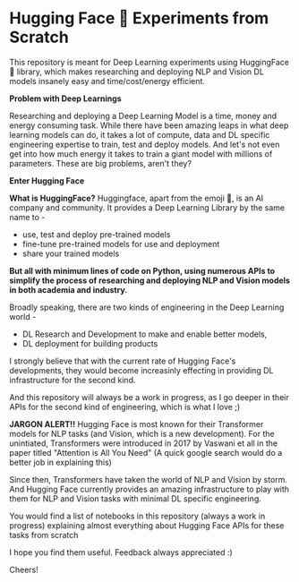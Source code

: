 # Hugging Face 🤗 Experiments from Scratch

This repository is meant for Deep Learning experiments using HuggingFace 🤗 library, which makes researching and deploying NLP and Vision DL models insanely easy and time/cost/energy efficient. 

**Problem with Deep Learnings**

Researching and deploying a Deep Learning Model is a time, money and energy consuming task. While there have been amazing leaps in what deep learning models can do, it takes a lot of compute, data and DL specific engineering expertise to train, test and deploy models. And let's not even get into how much energy it takes to train a giant model with millions of parameters. These are big problems, aren't they?

**Enter Hugging Face**

**What is HuggingFace?**
Huggingface, apart from the emoji 🤗, is an AI company and community. It provides a Deep Learning Library by the same name to - 
* use, test and deploy pre-trained models
* fine-tune pre-trained models for use and deployment
* share your trained models

**But all with minimum lines of code on Python, using numerous APIs to simplify the process of researching and deploying NLP and Vision models in both academia and industry.**

Broadly speaking, there are two kinds of engineering in the Deep Learning world - 
* DL Research and Development to make and enable better models, 
* DL deployment for building products

I strongly believe that with the current rate of Hugging Face's developments, they would become increasinly effecting in providing DL infrastructure for the second kind.

And this repository will always be a work in progress, as I go deeper in their APIs for the second kind of engineering, which is what I love ;)

**JARGON ALERT!!**
Hugging Face is most known for their Transformer models for NLP tasks (and Vision, which is a new development).
For the unintiated, Transformers were introduced in 2017 by Vaswani et all in the paper titled "Attention is All You Need" (A quick google search would do a better job in explaining this)

Since then, Transformers have taken the world of NLP and Vision by storm. And Hugging Face currently provides an amazing infrastructure to play with them for NLP and Vision tasks with minimal DL specific engineering.

You would find a list of notebooks in this repository (always a work in progress) explaining almost everything about Hugging Face APIs for these tasks from scratch

I hope you find them useful. Feedback always appreciated :)

Cheers!






